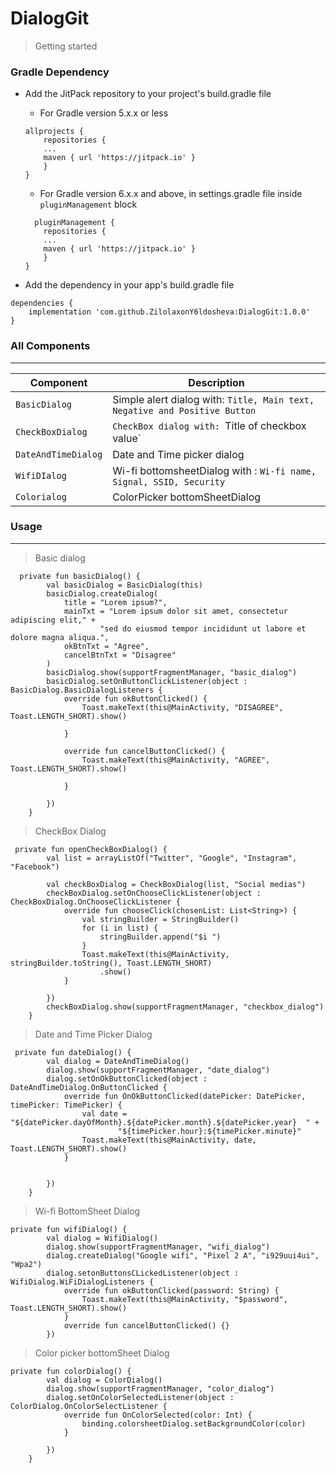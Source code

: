 # DialogGit
>Getting started
### Gradle Dependency
* Add the JitPack repository to your project's build.gradle file

    - For Gradle version 5.x.x or less
    ```
    allprojects {
        repositories {
        ...
        maven { url 'https://jitpack.io' }
        }
    }
    ```
    - For Gradle version 6.x.x and above, in settings.gradle file inside `pluginManagement` block
    ```
      pluginManagement {
        repositories {
        ...
        maven { url 'https://jitpack.io' }
        }
    }
    ```

* Add the dependency in your app's build.gradle file

```
dependencies {
	implementation 'com.github.ZilolaxonY6ldosheva:DialogGit:1.0.0'
}
```

### All Components
------------------------

| Component | Description |
| --- | --- | 
| `BasicDialog`| Simple alert dialog with: `Title, Main text, Negative and Positive Button` |  
| `CheckBoxDialog`| `CheckBox dialog with: `Title of checkbox value` |
| `DateAndTimeDialog`| Date and Time picker dialog |
| `WifiDIalog`| Wi-fi bottomsheetDialog with : `Wi-fi name, Signal, SSID, Security` |
| `Colorialog`| ColorPicker bottomSheetDialog |  
### Usage
------------------------
>Basic dialog
```
  private fun basicDialog() {
        val basicDialog = BasicDialog(this)
        basicDialog.createDialog(
            title = "Lorem ipsum?",
            mainTxt = "Lorem ipsum dolor sit amet, consectetur adipiscing elit," +
                    "sed do eiusmod tempor incididunt ut labore et dolore magna aliqua.",
            okBtnTxt = "Agree",
            cancelBtnTxt = "Disagree"
        )
        basicDialog.show(supportFragmentManager, "basic_dialog")
        basicDialog.setOnButtonClickListener(object : BasicDialog.BasicDialogListeners {
            override fun okButtonClicked() {
                Toast.makeText(this@MainActivity, "DISAGREE", Toast.LENGTH_SHORT).show()

            }

            override fun cancelButtonClicked() {
                Toast.makeText(this@MainActivity, "AGREE", Toast.LENGTH_SHORT).show()

            }

        })
    }
```
>CheckBox Dialog
```
 private fun openCheckBoxDialog() {
        val list = arrayListOf("Twitter", "Google", "Instagram", "Facebook")

        val checkBoxDialog = CheckBoxDialog(list, "Social medias")
        checkBoxDialog.setOnChooseClickListener(object : CheckBoxDialog.OnChooseClickListener {
            override fun chooseClick(chosenList: List<String>) {
                val stringBuilder = StringBuilder()
                for (i in list) {
                    stringBuilder.append("$i ")
                }
                Toast.makeText(this@MainActivity, stringBuilder.toString(), Toast.LENGTH_SHORT)
                    .show()
            }

        })
        checkBoxDialog.show(supportFragmentManager, "checkbox_dialog")
    }
```

>Date and Time Picker Dialog
```
 private fun dateDialog() {
        val dialog = DateAndTimeDialog()
        dialog.show(supportFragmentManager, "date_dialog")
        dialog.setOnOkButtonClicked(object : DateAndTimeDialog.OnButtonClicked {
            override fun OnOkButtonClicked(datePicker: DatePicker, timePicker: TimePicker) {
                val date = "${datePicker.dayOfMonth}.${datePicker.month}.${datePicker.year}  " +
                        "${timePicker.hour}:${timePicker.minute}"
                Toast.makeText(this@MainActivity, date, Toast.LENGTH_SHORT).show()
            }


        })
    }
```

>Wi-fi BottomSheet Dialog
```
private fun wifiDialog() {
        val dialog = WifiDialog()
        dialog.show(supportFragmentManager, "wifi_dialog")
        dialog.createDialog("Google wifi", "Pixel 2 A", "i929uui4ui", "Wpa2")
        dialog.setonButtonsCLickedListener(object : WifiDialog.WiFiDialogListeners {
            override fun okButtonClicked(password: String) {
                Toast.makeText(this@MainActivity, "$password", Toast.LENGTH_SHORT).show()
            }
            override fun cancelButtonClicked() {}
        })
```

>Color picker bottomSheet Dialog
```
private fun colorDialog() {
        val dialog = ColorDialog()
        dialog.show(supportFragmentManager, "color_dialog")
        dialog.setOnColorSelectedListener(object : ColorDialog.OnColorSelectListener {
            override fun OnColorSelected(color: Int) {
                binding.colorsheetDialog.setBackgroundColor(color)
            }

        })
    }
```

